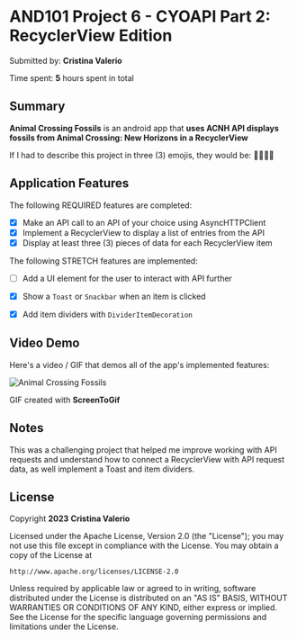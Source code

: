 <!-- (This is a comment) INSTRUCTIONS: Go through this page and fill out any **bolded** entries with their correct values.-->

# AND101 Project 6 - CYOAPI Part 2: RecyclerView Edition

Submitted by: **Cristina Valerio**

Time spent: **5** hours spent in total

## Summary

**Animal Crossing Fossils** is an android app that **uses ACNH API displays fossils from Animal Crossing: New Horizons in a RecyclerView**

If I had to describe this project in three (3) emojis, they would be: **🤔🧗‍♀️💡**

## Application Features

<!-- (This is a comment) Please be sure to change the [ ] to [x] for any features you completed.  If a feature is not checked [x], you might miss the points for that item! -->

The following REQUIRED features are completed:

- [x] Make an API call to an API of your choice using AsyncHTTPClient
- [x] Implement a RecyclerView to display a list of entries from the API
- [x] Display at least three (3) pieces of data for each RecyclerView item

The following STRETCH features are implemented:

- [ ] Add a UI element for the user to interact with API further
- [x] Show a `Toast` or `Snackbar` when an item is clicked
- [x] Add item dividers with `DividerItemDecoration`


## Video Demo

Here's a video / GIF that demos all of the app's implemented features:

![Animal Crossing Fossils](https://user-images.githubusercontent.com/123886642/230707450-47ee49c7-e9f6-483d-b2e5-6947f5ae5825.gif)


GIF created with **ScreenToGif**

<!-- Recommended tools:
- [Kap](https://getkap.co/) for macOS
- [ScreenToGif](https://www.screentogif.com/) for Windows
- [peek](https://github.com/phw/peek) for Linux. -->

## Notes

This was a challenging project that helped me improve working with API requests and understand how to connect a RecyclerView with API request data, as well implement a Toast and item dividers.

## License

Copyright **2023** **Cristina Valerio**

Licensed under the Apache License, Version 2.0 (the "License");
you may not use this file except in compliance with the License.
You may obtain a copy of the License at

    http://www.apache.org/licenses/LICENSE-2.0

Unless required by applicable law or agreed to in writing, software
distributed under the License is distributed on an "AS IS" BASIS,
WITHOUT WARRANTIES OR CONDITIONS OF ANY KIND, either express or implied.
See the License for the specific language governing permissions and
limitations under the License.
